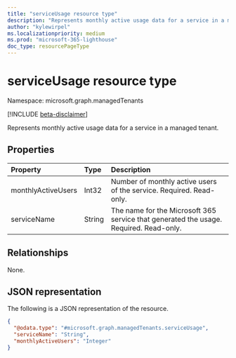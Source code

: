 ```yaml
---
title: "serviceUsage resource type"
description: "Represents monthly active usage data for a service in a managed tenant."
author: "kylewirpel"
ms.localizationpriority: medium
ms.prod: "microsoft-365-lighthouse"
doc_type: resourcePageType
---
```


# serviceUsage resource type

Namespace: microsoft.graph.managedTenants

[!INCLUDE [beta-disclaimer](../../includes/beta-disclaimer.md)]

Represents monthly active usage data for a service in a managed tenant.

## Properties
|Property|Type|Description|
|:---|:---|:---|
|monthlyActiveUsers|Int32|Number of monthly active users of the service. Required. Read-only.|
|serviceName|String|The name for the Microsoft 365 service that generated the usage. Required. Read-only.|

## Relationships
None.

## JSON representation
The following is a JSON representation of the resource.
<!-- {
  "blockType": "resource",
  "@odata.type": "microsoft.graph.managedTenants.serviceUsage"
}
-->
``` json
{
  "@odata.type": "#microsoft.graph.managedTenants.serviceUsage",
  "serviceName": "String",
  "monthlyActiveUsers": "Integer"
}
```

